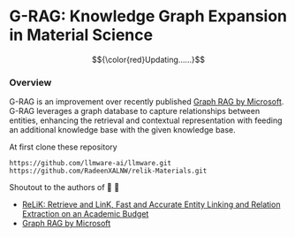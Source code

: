 # G-RAG: Knowledge Graph Expansion in Material Science
$${\color{red}Updating......}$$

### Overview
G-RAG is an improvement over recently published [Graph RAG by Microsoft](https://github.com/microsoft/graphrag). G-RAG leverages a graph database to capture relationships between entities, enhancing the retrieval and contextual representation with feeding an additional knowledge base with the given knowledge base. 

At first clone these repository
```
https://github.com/llmware-ai/llmware.git
https://github.com/RadeenXALNW/relik-Materials.git

```

Shoutout to the authors of :star2: :clap:
- [ReLiK: Retrieve and LinK, Fast and Accurate Entity Linking and Relation Extraction on an Academic Budget](https://arxiv.org/pdf/2408.00103)
- [Graph RAG by Microsoft](https://github.com/microsoft/graphrag)
